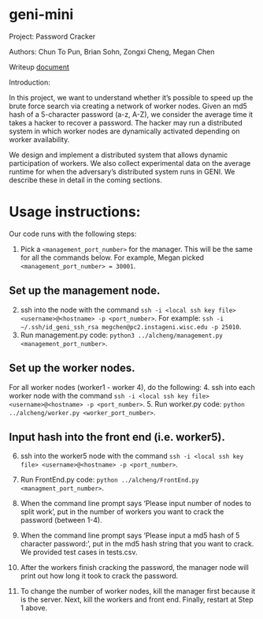 # geni-mini
Project: Password Cracker

Authors: Chun To Pun, Brian Sohn, Zongxi Cheng, Megan Chen

Writeup [document](https://docs.google.com/document/d/1vAtTclWTXI9HiJjKROnm9SA3CvpJgDWSA3B-15j78KE/edit?usp=sharing)

Introduction:

In this project, we want to understand whether it’s possible to speed up the brute force search via creating a network of worker nodes. Given an md5 hash of a 5-character password (a-z, A-Z), we consider the average time it takes a hacker to recover a password. The hacker may run a distributed system in which worker nodes are dynamically activated depending on worker availability.

We design and implement a distributed system that allows dynamic participation of workers. We also collect experimental data on the average runtime for when the adversary’s distributed system runs in GENI. We describe these in detail in the coming sections.

# Usage instructions:
Our code runs with the following steps:
1. Pick a `<management_port_number>` for the manager. This will be the same for all the commands below. For example, Megan picked `<management_port_number> = 30001`.

## Set up the management node.
2. ssh into the node with the command `ssh -i <local ssh key file> <username>@<hostname> -p <port_number>`. For example: `ssh -i ~/.ssh/id_geni_ssh_rsa megchen@pc2.instageni.wisc.edu -p 25010`.
3. Run management.py code: `python3 ../alcheng/management.py <management_port_number>`.

## Set up the worker nodes.
For all worker nodes (worker1 - worker 4), do the following:
4. ssh into each worker node with the command `ssh -i <local ssh key file> <username>@<hostname> -p <port_number>`.
5. Run worker.py code: `python ../alcheng/worker.py <worker_port_number>`.

## Input hash into the front end (i.e. worker5).
6. ssh into the worker5 node with the command `ssh -i <local ssh key file> <username>@<hostname> -p <port_number>`.
7. Run FrontEnd.py code: `python ../alcheng/FrontEnd.py <managment_port_number>`.
8. When the command line prompt says ‘Please input number of nodes to split work’, put in the number of workers you want to crack the password (between 1-4).
9. When the command line prompt says ‘Please input a md5 hash of 5 character password:’, put in the md5 hash string that you want to crack. We provided test cases in tests.csv.

10. After the workers finish cracking the password, the manager node will print out how long it took to crack the password.

11. To change the number of worker nodes, kill the manager first because it is the server. Next, kill the workers and front end. Finally, restart at Step 1 above.
